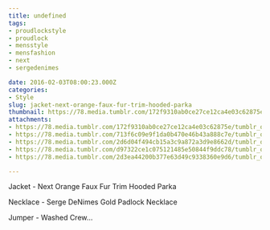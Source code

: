```yaml
---
title: undefined
tags:
- proudlockstyle
- proudlock
- mensstyle
- mensfashion
- next
- sergedenimes

date: 2016-02-03T08:00:23.000Z
categories:
- Style
slug: jacket-next-orange-faux-fur-trim-hooded-parka
thumbnail: https://78.media.tumblr.com/172f9310ab0ce27ce12ca4e03c62875e/tumblr_o1q5zv0s8m1rhrm24o1_1280.jpg
attachments:
- https://78.media.tumblr.com/172f9310ab0ce27ce12ca4e03c62875e/tumblr_o1q5zv0s8m1rhrm24o1_1280.jpg
- https://78.media.tumblr.com/713f6c09e9f1da0b470e46b43a888c7e/tumblr_o1q5zv0s8m1rhrm24o5_1280.jpg
- https://78.media.tumblr.com/2d6d04f494cb15a3c9a872a3d9e8662d/tumblr_o1q5zv0s8m1rhrm24o3_1280.jpg
- https://78.media.tumblr.com/d97322ce1c075121485e50844f9ddc78/tumblr_o1q5zv0s8m1rhrm24o6_1280.jpg
- https://78.media.tumblr.com/2d3ea44200b377e63d49c9338360e9d6/tumblr_o1q5zv0s8m1rhrm24o4_1280.jpg

---
```


Jacket -  Next Orange Faux Fur Trim Hooded Parka 

  Necklace -  Serge DeNimes Gold Padlock Necklace 

  Jumper -  Washed Crew...
